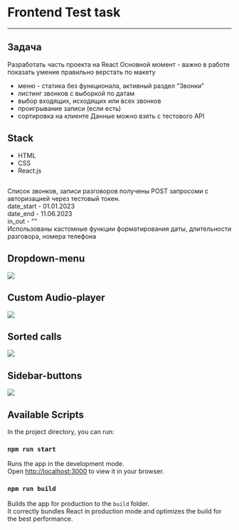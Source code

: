 # **Frontend Test task**
----
## Задача
Разработать часть проекта на React
Основной момент - важно в работе показать умение правильно верстать по макету
- меню - статика без функционала, активный раздел "Звонки"
- листинг звонков с выборкой по датам
- выбор входящих, исходящих или всех звонков
- проигрывание записи (если есть)
- сортировка на клиенте
Данные можно взять с тестового API

## Stack
* HTML
* CSS
* React.js

##
Список звонков, записи разговоров получены POST запросоми с авторизацией через тестовый токен.  
date_start	- 01.01.2023   
date_end	- 11.06.2023  
in_out - ""  
Использованы кастомные функции форматирования даты, длительности разговора, номера телефона  

## Dropdown-menu
![](https://raw.githubusercontent.com/Dreusus/testtask-for-skilla/main/src/gif/dropdownmenu.gif)

## Custom Audio-player
![](https://raw.githubusercontent.com/Dreusus/testtask-for-skilla/main/src/gif/AudioPlayer.gif)  

## Sorted calls
![](https://raw.githubusercontent.com/Dreusus/testtask-for-skilla/main/src/gif/Sorted.gif)

## Sidebar-buttons
![](https://raw.githubusercontent.com/Dreusus/testtask-for-skilla/main/src/gif/Sidebar%20hover%20active.gif)

## Available Scripts

In the project directory, you can run:

### `npm run start`

Runs the app in the development mode.\
Open [http://localhost:3000](http://localhost:3000) to view it in your browser.


### `npm run build`

Builds the app for production to the `build` folder.\
It correctly bundles React in production mode and optimizes the build for the best performance.



